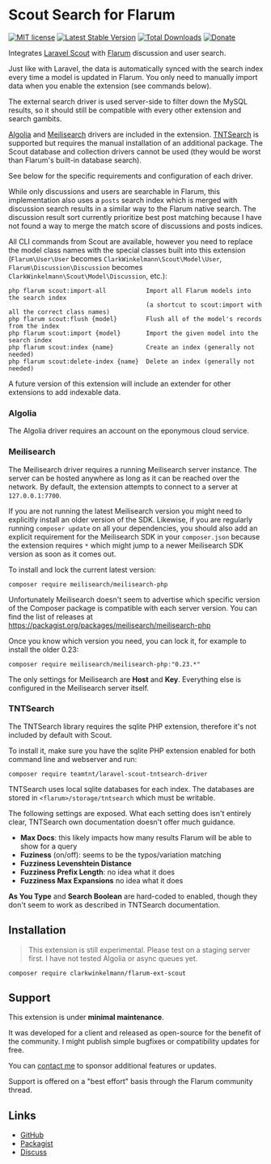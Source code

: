 # Scout Search for Flarum

[![MIT license](https://img.shields.io/badge/license-MIT-blue.svg)](https://github.com/clarkwinkelmann/flarum-ext-scout/blob/master/LICENSE.md) [![Latest Stable Version](https://img.shields.io/packagist/v/clarkwinkelmann/flarum-ext-scout.svg)](https://packagist.org/packages/clarkwinkelmann/flarum-ext-scout) [![Total Downloads](https://img.shields.io/packagist/dt/clarkwinkelmann/flarum-ext-scout.svg)](https://packagist.org/packages/clarkwinkelmann/flarum-ext-scout) [![Donate](https://img.shields.io/badge/paypal-donate-yellow.svg)](https://www.paypal.me/clarkwinkelmann)

Integrates [Laravel Scout](https://laravel.com/docs/9.x/scout) with [Flarum](https://flarum.org/) discussion and user search.

Just like with Laravel, the data is automatically synced with the search index every time a model is updated in Flarum.
You only need to manually import data when you enable the extension (see commands below).

The external search driver is used server-side to filter down the MySQL results, so it should still be compatible with every other extension and search gambits.

[Algolia](https://www.algolia.com/) and [Meilisearch](https://www.meilisearch.com/) drivers are included in the extension.
[TNTSearch](https://github.com/teamtnt/tntsearch) is supported but requires the manual installation of an additional package.
The Scout database and collection drivers cannot be used (they would be worst than Flarum's built-in database search).

See below for the specific requirements and configuration of each driver.

While only discussions and users are searchable in Flarum, this implementation also uses a `posts` search index which is merged with discussion search results in a similar way to the Flarum native search.
The discussion result sort currently prioritize best post matching because I have not found a way to merge the match score of discussions and posts indices.

All CLI commands from Scout are available, however you need to replace the model class names with the special classes built into this extension (`Flarum\User\User` becomes `ClarkWinkelmann\Scout\Model\User`, `Flarum\Discussion\Discussion` becomes `ClarkWinkelmann\Scout\Model\Discussion`, etc.):

```
php flarum scout:import-all           Import all Flarum models into the search index
                                      (a shortcut to scout:import with all the correct class names)
php flarum scout:flush {model}        Flush all of the model's records from the index
php flarum scout:import {model}       Import the given model into the search index
php flarum scout:index {name}         Create an index (generally not needed)
php flarum scout:delete-index {name}  Delete an index (generally not needed)
```

A future version of this extension will include an extender for other extensions to add indexable data.

### Algolia

The Algolia driver requires an account on the eponymous cloud service.

### Meilisearch

The Meilisearch driver requires a running Meilisearch server instance.
The server can be hosted anywhere as long as it can be reached over the network.
By default, the extension attempts to connect to a server at `127.0.0.1:7700`.

If you are not running the latest Meilisearch version you might need to explicitly install an older version of the SDK.
Likewise, if you are regularly running `composer update` on all your dependencies, you should also add an explicit requirement for the Meilisearch SDK in your `composer.json` because the extension requires `*` which might jump to a newer Meilisearch SDK version as soon as it comes out.

To install and lock the current latest version:

    composer require meilisearch/meilisearch-php

Unfortunately Meilisearch doesn't seem to advertise which specific version of the Composer package is compatible with each server version.
You can find the list of releases at https://packagist.org/packages/meilisearch/meilisearch-php

Once you know which version you need, you can lock it, for example to install the older 0.23:

    composer require meilisearch/meilisearch-php:"0.23.*"

The only settings for Meilisearch are **Host** and **Key**.
Everything else is configured in the Meilisearch server itself.

### TNTSearch

The TNTSearch library requires the sqlite PHP extension, therefore it's not included by default with Scout.

To install it, make sure you have the sqlite PHP extension enabled for both command line and webserver and run:

    composer require teamtnt/laravel-scout-tntsearch-driver

TNTSearch uses local sqlite databases for each index.
The databases are stored in `<flarum>/storage/tntsearch` which must be writable.

The following settings are exposed.
What each setting does isn't entirely clear, TNTSearch own documentation doesn't offer much guidance.

- **Max Docs**: this likely impacts how many results Flarum will be able to show for a query
- **Fuziness** (on/off): seems to be the typos/variation matching
- **Fuzziness Levenshtein Distance**
- **Fuzziness Prefix Length**: no idea what it does
- **Fuzziness Max Expansions** no idea what it does

**As You Type** and **Search Boolean** are hard-coded to enabled, though they don't seem to work as described in TNTSearch documentation.

## Installation

> This extension is still experimental. Please test on a staging server first.
> I have not tested Algolia or async queues yet.

    composer require clarkwinkelmann/flarum-ext-scout

## Support

This extension is under **minimal maintenance**.

It was developed for a client and released as open-source for the benefit of the community.
I might publish simple bugfixes or compatibility updates for free.

You can [contact me](https://clarkwinkelmann.com/flarum) to sponsor additional features or updates.

Support is offered on a "best effort" basis through the Flarum community thread.

## Links

- [GitHub](https://github.com/clarkwinkelmann/flarum-ext-scout)
- [Packagist](https://packagist.org/packages/clarkwinkelmann/flarum-ext-scout)
- [Discuss](https://discuss.flarum.org/d/30874)
